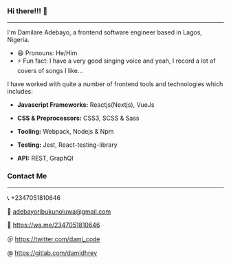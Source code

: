 ### Hi there!!! 👋

<hr/>

<!--
**DamiCode18/damicode18** is a ✨ _special_ ✨ repository because its `README.md` (this file) appears on your GitHub profile.

Here are some ideas to get you started:

- 🔭 I’m currently working on ...
- 🌱 I’m currently learning ...
- 👯 I’m looking to collaborate on ...
- 🤔 I’m looking for help with ...
- 💬 Ask me about ...
- 📫 How to reach me: ...
- 😄 Pronouns: ...
- ⚡ Fun fact: ...
-->

I'm Damilare Adebayo, a frontend software engineer based in Lagos, Nigeria.
- 😄 Pronouns: He/Him
- ⚡ Fun fact: I have a very good singing voice and yeah, I record a lot of covers of songs I like...


I have worked with quite a number of frontend tools and technologies which includes:

- <b>Javascript Frameworks:</b> Reactjs(Nextjs), VueJs

- <b>CSS & Preprocessors:</b> CSS3, SCSS & Sass

- <b>Tooling:</b> Webpack, Nodejs & Npm

- <b>Testing:</b> Jest, React-testing-library

- <b>API:</b> REST, GraphQl


### Contact Me
<hr/>

📞 +2347051810646


📧 adebayoribukunoluwa@gmail.com


💬 https://wa.me/2347051810646


＠ https://twitter.com/dami_code

@ https://gitlab.com/damidhrey
